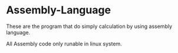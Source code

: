 # Assembly-Language
These are the program that do simply calculation by using assembly language.

All Assembly code only runable in linux system.
